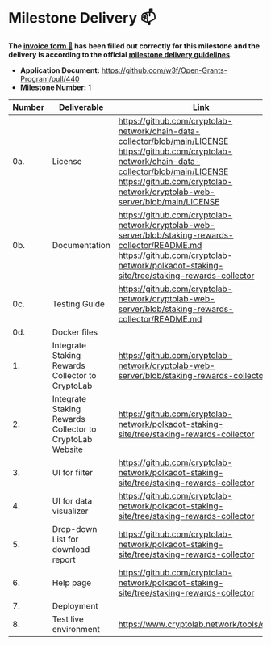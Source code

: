 # Milestone Delivery :mailbox:

**The [invoice form :pencil:](https://docs.google.com/forms/d/e/1FAIpQLSdSqj2vYjvpiIytkjcc40Pwl0Eg76WGUAq5L9e8eFuuOegmLw/viewform) has been filled out correctly for this milestone and the delivery is according to the official [milestone delivery guidelines](https://github.com/w3f/General-Grants-Program/blob/master/grants/milestone-deliverables-guidelines.md).**  

* **Application Document:** https://github.com/w3f/Open-Grants-Program/pull/440
* **Milestone Number:** 1

| Number | Deliverable | Link | Notes | 
| ------------- | ------------- | ------------- | ----------- |
| 0a. | License | https://github.com/cryptolab-network/chain-data-collector/blob/main/LICENSE <br> https://github.com/cryptolab-network/chain-data-collector/blob/main/LICENSE <br> https://github.com/cryptolab-network/cryptolab-web-server/blob/main/LICENSE |
| 0b. | Documentation | https://github.com/cryptolab-network/cryptolab-web-server/blob/staking-rewards-collector/README.md <br> https://github.com/cryptolab-network/polkadot-staking-site/tree/staking-rewards-collector| |
| 0c. | Testing Guide | https://github.com/cryptolab-network/cryptolab-web-server/blob/staking-rewards-collector/README.md | |
| 0d. | Docker files | | |
| 1.  | Integrate Staking Rewards Collector to CryptoLab | https://github.com/cryptolab-network/cryptolab-web-server/blob/staking-rewards-collector | | 
| 2.  | Integrate Staking Rewards Collector to CryptoLab Website | https://github.com/cryptolab-network/polkadot-staking-site/tree/staking-rewards-collector | | 
| 3.  | UI for filter | https://github.com/cryptolab-network/polkadot-staking-site/tree/staking-rewards-collector | | 
| 4.  | UI for data visualizer | https://github.com/cryptolab-network/polkadot-staking-site/tree/staking-rewards-collector | | 
| 5.  | Drop-down List for download report | https://github.com/cryptolab-network/polkadot-staking-site/tree/staking-rewards-collector  | |
| 6.  | Help page  | https://github.com/cryptolab-network/polkadot-staking-site/tree/staking-rewards-collector | |
| 7.  | Deployment | | |
| 8.  | Test live environment | https://www.cryptolab.network/tools/dotSR | |
